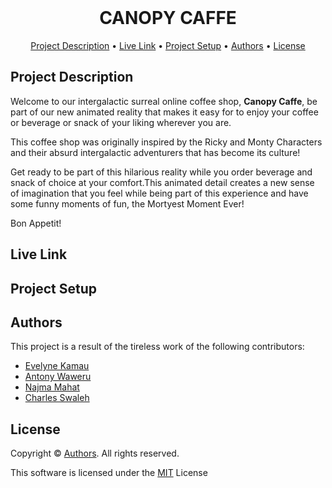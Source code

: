 <div align="center">
    <br />
    <h1 style="font-weight: bold">CANOPY CAFFE</h1>
</div>

<p align="center">
  <a href="#description">Project Description</a> •
  <a href="#live-link">Live Link</a> •
  <a href="#setup">Project Setup</a> •
  <a href="#authors">Authors</a> •
  <a href="#license">License</a>
</p>


## Project Description
Welcome to our intergalactic surreal online coffee shop,  **Canopy Caffe**, be part of our new animated reality that makes it easy for to enjoy your coffee or beverage or snack of your liking wherever you are. 

This coffee shop was originally inspired by the Ricky and Monty Characters and their absurd intergalactic adventurers that has become its culture!

Get ready to be part of this hilarious reality while you order beverage and snack of choice at your comfort.This animated detail creates a new sense of imagination that you feel while being part of this experience and have some funny moments of fun, the Mortyest Moment Ever!

Bon Appetit!

## Live Link


## Project Setup



## Authors
This project is a result of the tireless work of the following contributors:
- [Evelyne Kamau](https://github.com/Eve-Kamau)
- [Antony Waweru](https://github.com/AmbAntony)
- [Najma Mahat](https://github.com/najma-hannan)
- [Charles Swaleh](https://github.com/mashm3ll0w)


## License
Copyright © <a href="#authors">Authors</a>. All rights reserved.

This software is licensed under the [MIT](https://github.com/mashm3ll0w/canopy-caffe/blob/master/LICENSE.md) License